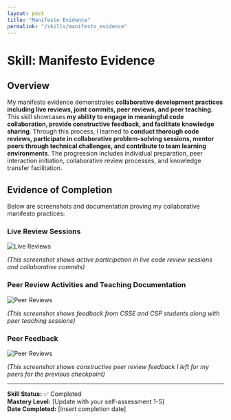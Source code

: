 ```yaml
---
layout: post
title: "Manifesto Evidence"
permalink: "/skills/manifesto_evidence"
---
```

# Skill: Manifesto Evidence

## Overview

My manifesto evidence demonstrates **collaborative development practices including live reviews, joint commits, peer reviews, and peer teaching**. This skill showcases **my ability to engage in meaningful code collaboration, provide constructive feedback, and facilitate knowledge sharing**. Through this process, I learned to **conduct thorough code reviews, participate in collaborative problem-solving sessions, mentor peers through technical challenges, and contribute to team learning environments**. The progression includes individual preparation, peer interaction initiation, collaborative review processes, and knowledge transfer facilitation.

## Evidence of Completion

Below are screenshots and documentation proving my collaborative manifesto practices:

### Live Review Sessions
![Live Reviews](/student/assets/images/groupcommit.png)

*(This screenshot shows active participation in live code review sessions and collaborative commits)*

### Peer Review Activities and Teaching Documentation
![Peer Reviews](/student/assets/images/peerfeedback.png)

*(This screenshot shows feedback from CSSE and CSP students along with peer teaching sessions)*

### Peer Feedback
![Peer Reviews](/student/assets/images/feedbackigave.png)

*(This screenshot shows constructive peer review feedback I left for my peers for the previous checkpoint)*


---
**Skill Status:** ✅ Completed  
**Mastery Level:** [Update with your self-assessment 1-5]  
**Date Completed:** [Insert completion date]